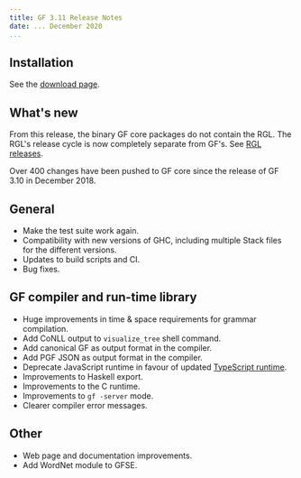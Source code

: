 ```yaml
---
title: GF 3.11 Release Notes
date: ... December 2020
...
```


## Installation

See the [download page](index-3.11.html).

## What's new

From this release, the binary GF core packages do not contain the RGL.
The RGL's release cycle is now completely separate from GF's. See [RGL releases](https://github.com/GrammaticalFramework/gf-rgl/releases).

Over 400 changes have been pushed to GF core
since the release of GF 3.10 in December 2018.

## General

- Make the test suite work again.
- Compatibility with new versions of GHC, including multiple Stack files for the different versions.
- Updates to build scripts and CI.
- Bug fixes.

## GF compiler and run-time library

- Huge improvements in time & space requirements for grammar compilation.
- Add CoNLL output to `visualize_tree` shell command.
- Add canonical GF as output format in the compiler.
- Add PGF JSON as output format in the compiler.
- Deprecate JavaScript runtime in favour of updated [TypeScript runtime](https://github.com/GrammaticalFramework/gf-typescript).
- Improvements to Haskell export.
- Improvements to the C runtime.
- Improvements to `gf -server` mode.
- Clearer compiler error messages.

## Other

- Web page and documentation improvements.
- Add WordNet module to GFSE.
